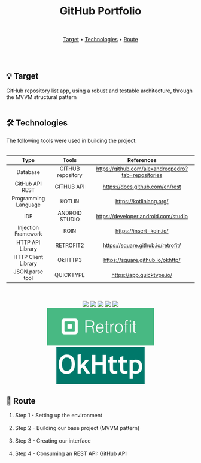 <div align = "center">
    <h1> GitHub Portfolio </h1>
</div>
<br>

<p align="center">
 <a href="#target">Target</a> •
 <a href="#technologies">Technologies</a> •
 <a href="#route">Route</a>
</p>
<br>
<br>

<div id="target">
<h2> 💡 Target </h2>
GitHub repository list app, using a robust and testable architecture, 
through the MVVM structural pattern
</div>
<br>

<div id="technologies">
<h2> 🛠 Technologies </h2>
The following tools were used in building the project:<br><br>

|                  Type                  |                Tools                |                                 References                                  |
| :------------------------------------: | :---------------------------------: | :-------------------------------------------------------------------------: |
|                Database      </bold>   |          GITHUB repository          |              https://github.com/alexandrecpedro?tab=repositories            |       
|             GitHub API REST            |              GITHUB API             |              https://docs.github.com/en/rest                                |
|          Programming Language          |              KOTLIN                 |              https://kotlinlang.org/                                        | 
|                   IDE                  |          ANDROID STUDIO             |              https://developer.android.com/studio                           |
|          Injection Framework           |                KOIN                 |              https://insert-koin.io/                                        |
|            HTTP API Library            |              RETROFIT2              |              https://square.github.io/retrofit/                             |
|          HTTP Client Library           |              OkHTTP3                |              https://square.github.io/okhttp/                               |
|             JSON.parse tool            |             QUICKTYPE               |              https://app.quicktype.io/                                      |

<br>
<br>

<div align = 'center'>
  <img width =' 100px ' src="https://cdn.jsdelivr.net/gh/devicons/devicon/icons/github/github-original.svg" />
  <img width =' 100px ' src="https://cdn.jsdelivr.net/gh/devicons/devicon/icons/kotlin/kotlin-original.svg" />
  <img width =' 100px ' src="https://cdn.jsdelivr.net/gh/devicons/devicon/icons/androidstudio/androidstudio-original.svg" />
  <img width =' 100px ' src="https://insert-koin.io/img/koin_new_logo.png" />
  <img width =' 100px ' src="https://avatars.githubusercontent.com/u/30638520?s=280&v=4" />
  <br>
  <img height=' 100px ' src="./assets/Retrofit.jpeg" />
  <img height =' 100px ' src="./assets/OkHttp.png" />
</div>

<div id="route">
<h2> 🔎 Route </h2>

<ol>
    <li>Step 1 - Setting up the environment</li>
    <br>
    <li>Step 2 - Building our base project (MVVM pattern)</li>
    <br>
    <li>Step 3 - Creating our interface</li>
    <br>
    <li>Step 4 - Consuming an REST API: GitHub API</li>
</ol>
</div>
<br>
<br>